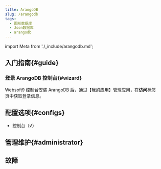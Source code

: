 ```yaml
---
title: ArangoDB
slug: /arangodb
tags:
  - 图形数据库
  - Json数据库
  - arangodb
---
```


import Meta from './_include/arangodb.md';

<Meta name="meta" />

## 入门指南{#guide}

### 登录 ArangoDB 控制台{#wizard}

Websoft9 控制台安装 ArangoDB 后，通过【我的应用】管理应用，在**访问**标签页中获取登录信息。  

## 配置选项{#configs}

- 控制台（√）

## 管理维护{#administrator}


## 故障
